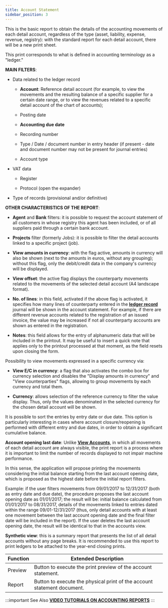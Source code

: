 ```yaml
---
title: Account Statement
sidebar_position: 3
---
```


This is the basic report to obtain the details of the accounting movements of each detail account, regardless of the type (asset, liability, expense, revenue, registry): with the standard report for each detail account, there will be a new print sheet.

This print corresponds to what is defined in accounting terminology as a "ledger."

**MAIN FILTERS**:

- Data related to the ledger record

   - **Account**: Reference detail account (for example, to view the movements and the resulting balance of a specific supplier for a certain date range, or to view the revenues related to a specific detail account of the chart of accounts);

   - Posting date

   - **Accounting due date**

   - Recording number 

   - Type / Date / document number in entry header (if present - date and document number may not be present for journal entries)

   - Account type

- VAT data 

   - Register 

   - Protocol (open the expander)

- Type of records (provisional and/or definitive)

**OTHER CHARACTERISTICS OF THE REPORT**:

- **Agent** and **Bank** filters: it is possible to request the account statement of all customers in whose registry this agent has been included, or of all suppliers paid through a certain bank account.

- **Projects** filter (formerly Jobs): it is possible to filter the detail accounts linked to a specific project (job).

- **View amounts in currency**: with the flag active, amounts in currency will also be shown (next to the amounts in euros, without any grouping); without this flag, only the debit/credit data in the company's currency will be displayed.

- **View offset**: the active flag displays the counterparty movements related to the movements of the selected detail account (A4 landscape format).

- **No. of lines**: in this field, activated if the above flag is activated, it specifies how many lines of counterparty entered in the **[ledger record](/docs/finance-area/ledger-records/records/ledger-record)** journal will be shown in the account statement. For example, if there are different revenue accounts related to the registration of an issued invoice, the value may be increased if not all counterparty accounts are shown as entered in the registration.

- **Notes**: this field allows for the entry of alphanumeric data that will be included in the printout. It may be useful to insert a quick note that applies only to the printout processed at that moment, as the field resets upon closing the form.

Possibility to view movements expressed in a specific currency via:

- **View E/C in currency**: a flag that also activates the combo box for currency selection and disables the "Display amounts in currency" and "View counterparties" flags, allowing to group movements by each currency and total them.

- **Currency**: allows selection of the reference currency to filter the value display. Thus, only the values denominated in the selected currency for the chosen detail account will be shown.

It is possible to sort the entries by entry date or due date. This option is particularly interesting in cases where account closure/reopening is performed with different entry and due dates, in order to obtain a significant cumulative balance.

**Account opening last date**: Unlike **[View Accounts](/docs/finance-area/ledger-records/records/view-accounts)**, in which all movements of each detail account are always visible, the print report is a process where it is important to limit the number of records displayed to not impair machine performance.

In this sense, the application will propose printing the movements considering the initial balance starting from the last account opening date, which is proposed as the highest date before the initial report filters.

Example: if the user filters movements from 09/01/2017 to 12/31/2017 (both as entry date and due date), the procedure proposes the last account opening date as 01/01/2017; the result will be: initial balance calculated from 01/01/2017 to 08/31/2017, details of the movements linked to entries dated within the range 09/01-12/31/2017 (thus, only detail accounts with at least one movement between the last account opening date and the final filter date will be included in the report). If the user deletes the last account opening date, the result will be identical to that in the accounts view.

**Synthetic view**: this is a summary report that presents the list of all detail accounts without any page breaks. It is recommended to use this report to print ledgers to be attached to the year-end closing prints.

| Function | Extended Description |
| --- | --- |
| Preview | Button to execute the print preview of the account statement. |
| Report | Button to execute the physical print of the account statement document. |

:::important See Also 
[**VIDEO TUTORIALS ON ACCOUNTING REPORTS**](/docs/video/finance/intro)
:::